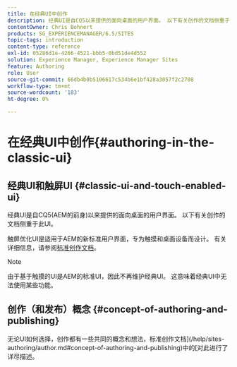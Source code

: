```yaml
---
title: 在经典UI中创作
description: 经典UI是自CQ5以来提供的面向桌面的用户界面。 以下有关创作的文档侧重于此UI。 基于触摸的UI是适用于AEM的新标准用户界面，专为触摸和桌面设备而设计。 有关更多信息，请参阅标准创作文档。
contentOwner: Chris Bohnert
products: SG_EXPERIENCEMANAGER/6.5/SITES
topic-tags: introduction
content-type: reference
exl-id: 05286d1e-4266-4521-bbb5-0bd51de4d552
solution: Experience Manager, Experience Manager Sites
feature: Authoring
role: User
source-git-commit: 66db4b0b5106617c534b6e1bf428a3057f2c2708
workflow-type: tm+mt
source-wordcount: '183'
ht-degree: 0%

---
```


# 在经典UI中创作{#authoring-in-the-classic-ui}

## 经典UI和触屏UI {#classic-ui-and-touch-enabled-ui}

经典UI是自CQ5(AEM的前身)以来提供的面向桌面的用户界面。 以下有关创作的文档侧重于此UI。

触屏优化UI是适用于AEM的新标准用户界面，专为触摸和桌面设备而设计。 有关详细信息，请参阅[标准创作文档](/help/sites-authoring/author.md)。

>[!NOTE]
>
>由于基于触摸的UI是AEM的标准UI，因此不再维护经典UI。 这意味着经典UI中无法使用某些功能。

## 创作（和发布）概念 {#concept-of-authoring-and-publishing}

无论UI如何选择，创作都有一些共同的概念和想法，标准创作文档](/help/sites-authoring/author.md#concept-of-authoring-and-publishing)中的[对此进行了详尽描述。
